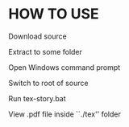 HOW TO USE
===
Download source

Extract to some folder

Open Windows command prompt

Switch to root of source

Run tex-story.bat

View .pdf file inside ``./tex'' folder
